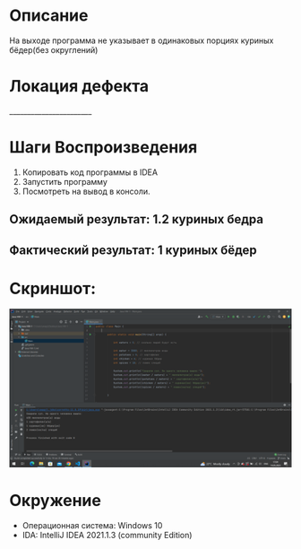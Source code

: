 # Описание 
На выходе программа не указывает в одинаковых порциях куриных бёдер(без округлений)
# Локация дефекта 
_______________________<br>
# Шаги Воспроизведения
1. Копировать код программы в IDEA
2. Запустить программу 
3. Посмотреть на вывод в консоли. 
## Ожидаемый результат: 1.2 куриных бедра
## Фактический результат: 1 куриных бёдер
# Скриншот:
![Screenshot](screenshot.png)
# Окружение 
* Операционная система: Windows 10
*  IDA: IntelliJ IDEA 2021.1.3 (community Edition)